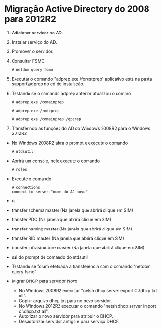 # Migração Active Directory do 2008 para 2012R2

1. Adicionar servidor no AD.
2. Instalar serviço do AD.
3. Promover o servidor.
4. Consultar FSMO
    
    ```# netdom query fsmo```

5. Executar o comando "adprep.exe /forestprep" aplicativo está na pasta support\adprep no cd de instalação.
6. Testando se o camando adprep anterior atualizou o domino   

    ```# adprep.exe /domainprep```

    ```# adprep.exe /rodcprep```

    ```# adprep.exe /domainprep /gpprep```

7. Transferindo as funções do AD do Windows 2008R2 para o Windows 2012R2
  * No Windows 2008R2 abra o prompt e execute o comando 
    
    ```# ntdsutil ```

  * Abrirá um console, nele execute o comando 
    
    ```# roles```

  * Execute o comando

    ```
    # connections
    connect to server "nome do AD novo"
    ```
  
  * q 
  * transfer schema master (Na janela que abrirá clique em SIM)
  * transfer PDC (Na janela que abrirá clique em SIM)
  *  transfer naming master (Na janela que abrirá clique em SIM)
  *  transfer RID master (Na janela que abrirá clique em SIM)
  *  transfer infrastructure master (Na janela que abrirá clique em SIM)
  *  sai do prompt de comando do ntdsutil.
   *  Testando se foram efetuada a transferencia com o comando "netdom query fsmo"

  * Migrar DHCP para servidor Novo
     * No Windows 2008R2 executar "netsh dhcp server export C:\dhcp.txt all".
     * Copiar arquivo dhcp.txt para no novo servidor.
     * No Windows 2012R2 executar o comando "netsh dhcp server import c:\dhcp.txt all".
     * Autorizar o novo servidor para atribuir o DHCP.
     * Desautorizar servidor antigo e para serviço DHCP.